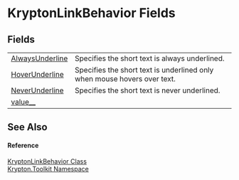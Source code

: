 # KryptonLinkBehavior Fields




## Fields
<table>
<tr>
<td><a href="9486fa36-935b-6dc6-0be5-acbd61554758.md">AlwaysUnderline</a></td>
<td>Specifies the short text is always underlined.</td></tr>
<tr>
<td><a href="300e2834-03d9-02f1-50e5-3faf6f58a16a.md">HoverUnderline</a></td>
<td>Specifies the short text is underlined only when mouse hovers over text.</td></tr>
<tr>
<td><a href="4f440801-7052-2449-acd1-4eeba7a80561.md">NeverUnderline</a></td>
<td>Specifies the short text is never underlined.</td></tr>
<tr>
<td><a href="a1244bf6-0d39-9387-2a53-90784d087b10.md">value__</a></td>
<td> </td></tr>
</table>

## See Also


#### Reference
<a href="1852385d-4d5e-656e-f297-74d2a55b9a73.md">KryptonLinkBehavior Class</a>  
<a href="79d2eac2-21f4-54ff-7552-b20c33c30600.md">Krypton.Toolkit Namespace</a>  

